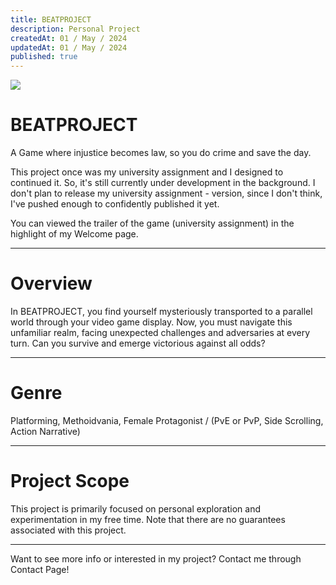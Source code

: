 ```yaml
---
title: BEATPROJECT
description: Personal Project
createdAt: 01 / May / 2024
updatedAt: 01 / May / 2024
published: true
---
```


![](/images/projects/(University)BEATPROJECT.png)

# BEATPROJECT
A Game where injustice becomes law, so you do crime and save the day.

This project once was my university assignment and I designed to continued it. So, it's still currently under development in the background. I don't plan to release my university assignment - version, since I don't think, I've pushed enough to confidently published it yet. 

You can viewed the trailer of the game (university assignment) in the highlight of my Welcome page.

---

# Overview
In BEATPROJECT, you find yourself mysteriously transported to a parallel world through your video game display. Now, you must navigate this unfamiliar realm, facing unexpected challenges and adversaries at every turn. Can you survive and emerge victorious against all odds?

---

# Genre
Platforming, Methoidvania, Female Protagonist / (PvE or PvP, Side Scrolling, Action Narrative)

---

# Project Scope
This project is primarily focused on personal exploration and experimentation in my free time. Note that there are no guarantees associated with this project.

---

Want to see more info or interested in my project? Contact me through Contact Page!

